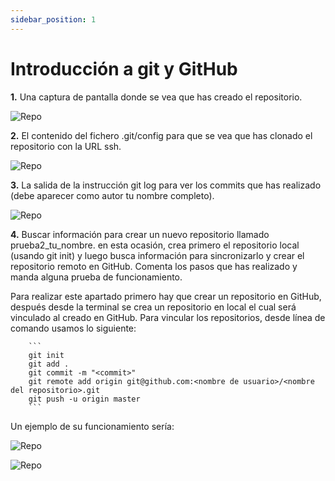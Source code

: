 ```yaml
---
sidebar_position: 1
---
```


# Introducción a git y GitHub


**1.** Una captura de pantalla donde se vea que has creado el repositorio.

![Repo](/img/IAW/taller1IAW.png)

**2.** El contenido del fichero .git/config para que se vea que has clonado el repositorio con la URL ssh.

![Repo](/img/IAW/taller1IAW-1.png)

**3.** La salida de la instrucción git log para ver los commits que has realizado (debe aparecer como autor tu nombre completo).

![Repo](/img/IAW/taller1IAW-2.png)

**4.** Buscar información para crear un nuevo repositorio llamado prueba2_tu_nombre. en esta ocasión, crea primero el repositorio local (usando git init) y luego busca información para sincronizarlo y crear el repositorio remoto en GitHub. Comenta los pasos que has realizado y manda alguna prueba
de funcionamiento.

Para realizar este apartado primero hay que crear un repositorio en GitHub, después desde la terminal se crea un repositorio en local el cual será vinculado al creado en GitHub. Para vincular los repositorios, desde línea de comando usamos lo siguiente:

        ```
        git init
        git add .
        git commit -m "<commit>"
        git remote add origin git@github.com:<nombre de usuario>/<nombre del repositorio>.git
        git push -u origin master
        ```

Un ejemplo de su funcionamiento sería:

![Repo](/img/IAW/taller1IAW-3.png)

![Repo](/img/IAW/taller1IAW-4.png)

